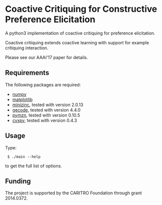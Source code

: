 Coactive Critiquing for Constructive Preference Elicitation
===========================================================

A python3 implementation of coactive critiquing for preference elicitation.

Coactive critiquing extends coactive learning with support for example
critiquing interaction.

Please see our AAAI'17 paper for details.

## Requirements

The following packages are required:

- [numpy](http://www.numpy.org/)
- [matplotlib](http://matplotlib.org/)
- [minizinc](https://minizinc.org), tested with version 2.0.13
- [gecode](http://www.gecode.org/), tested with version 4.4.0
- [pymzn](https://github.com/paolodragone/PyMzn), tested with version 0.10.5
- [cvxpy](www.cvxpy.org), tested with version 0.4.3

## Usage

Type:
```
 $ ./main --help
```
to get the full list of options.

## Funding

The project is supported by the CARITRO Foundation through grant 2014.0372.
